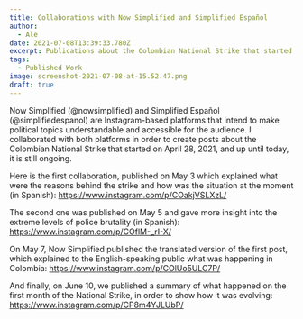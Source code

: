 ```yaml
---
title: Collaborations with Now Simplified and Simplified Español
author:
  - Ale
date: 2021-07-08T13:39:33.780Z
excerpt: Publications about the Colombian National Strike that started on April 2021.
tags:
  - Published Work
image: screenshot-2021-07-08-at-15.52.47.png
draft: true
---
```

Now Simplified (@nowsimplified) and Simplified Español (@simplifiedespanol) are Instagram-based platforms that intend to make political topics understandable and accessible for the audience. I collaborated with both platforms in order to create posts about the Colombian National Strike that started on April 28, 2021, and up until today, it is still ongoing. 

Here is the first collaboration, published on May 3 which explained what were the reasons behind the strike and how was the situation at the moment (in Spanish): https://www.instagram.com/p/COakjVSLXzL/ 

The second one was published on May 5 and gave more insight into the extreme levels of police brutality (in Spanish): https://www.instagram.com/p/COflM-_rI-X/ 

On May 7, Now Simplified published the translated version of the first post, which explained to the English-speaking public what was happening in Colombia: https://www.instagram.com/p/COlUo5ULC7P/

And finally, on June 10, we published a summary of what happened on the first month of the National Strike, in order to show how it was evolving: https://www.instagram.com/p/CP8m4YJLUbP/